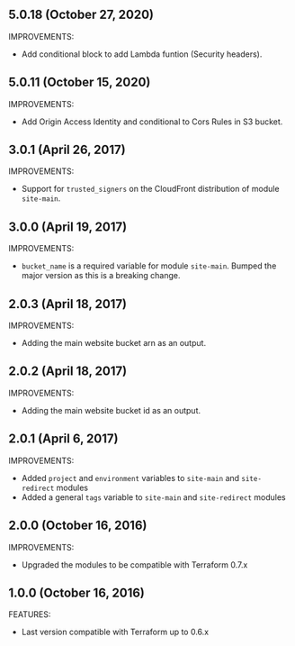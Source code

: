 ## 5.0.18 (October 27, 2020)

IMPROVEMENTS:

 * Add conditional block to add Lambda funtion (Security headers).

## 5.0.11 (October 15, 2020)

IMPROVEMENTS:

 * Add Origin Access Identity and conditional to Cors Rules in S3 bucket.

## 3.0.1 (April 26, 2017)

IMPROVEMENTS:

 * Support for `trusted_signers` on the CloudFront distribution of module `site-main`.

## 3.0.0 (April 19, 2017)

IMPROVEMENTS:

 * `bucket_name` is a required variable for module `site-main`. Bumped the major version as this is a breaking change.

## 2.0.3 (April 18, 2017)

IMPROVEMENTS:

 * Adding the main website bucket arn as an output.

## 2.0.2 (April 18, 2017)

IMPROVEMENTS:

 * Adding the main website bucket id as an output.

## 2.0.1 (April 6, 2017)

IMPROVEMENTS:

 * Added `project` and `environment` variables to `site-main` and `site-redirect` modules
 * Added a general `tags` variable to `site-main` and `site-redirect` modules

## 2.0.0 (October 16, 2016)

IMPROVEMENTS:

 * Upgraded the modules to be compatible with Terraform 0.7.x

## 1.0.0 (October 16, 2016)

FEATURES:
 * Last version compatible with Terraform up to 0.6.x
